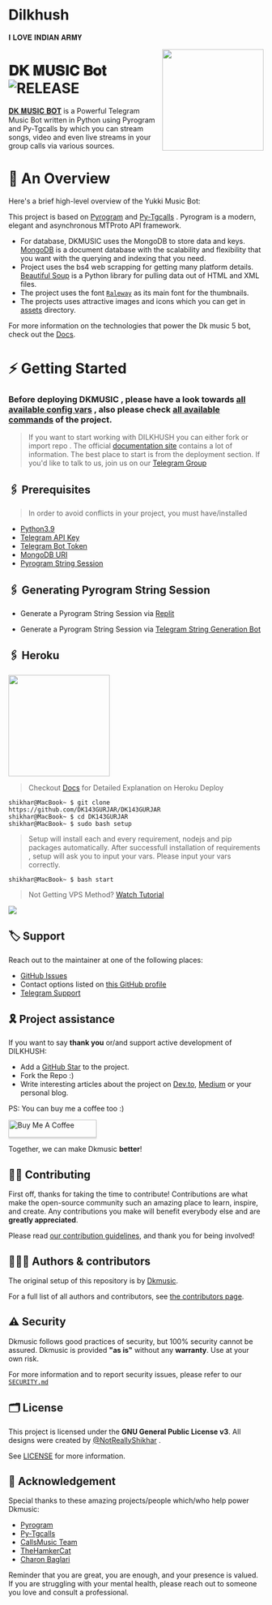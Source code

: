 # Dilkhush
𝐈 𝐋𝐎𝐕𝐄 𝐈𝐍𝐃𝐈𝐀𝐍 𝐀𝐑𝐌𝐘

<img src="https://te.legra.ph/file/e4ea0da1ac29a9a65f13f.jpg" align="right" width="200" height="200"/>

# 𝐃𝐊 𝐌𝐔𝐒𝐈𝐂 𝐁𝐨𝐭  <img src="https://img.shields.io/github/v/release/Dk143gurjar/YukkiMusicBot?color=black&logo=github&logoColor=black&style=social" alt="RELEASE">

[𝐃𝐊 𝐌𝐔𝐒𝐈𝐂 𝐁𝐎𝐓](https://github.com/Dk143gurjar/Dilkhush) is a Powerful Telegram Music Bot written in Python using Pyrogram and Py-Tgcalls by which you can stream songs, video and even live streams in your group calls via various sources.




# 🔗 An Overview

Here's a brief high-level overview of the Yukki Music Bot:

This project is based on [Pyrogram](https://github.com/pyrogram) and [Py-Tgcalls](https://github.com/pytgcalls/pytgcalls) . Pyrogram is a modern, elegant and asynchronous MTProto API framework.

* For database, DKMUSIC uses the MongoDB to store data and keys. [MongoDB](https://www.mongodb.com/) is a document database with the scalability and flexibility that you want with the querying and indexing that you need.
* Project uses the bs4 web scrapping for getting many platform details. [Beautiful Soup](https://www.crummy.com/software/BeautifulSoup/bs4/doc/) is a Python library for pulling data out of HTML and XML files.
* The project uses the font [`Raleway`](../assets/font2.ttf) as its main font for the thumbnails.
* The projects uses attractive images and icons which you can get in [assets](../assets/) directory.

For more information on the technologies that power the Dk music 5 bot, check out the [Docs](https://notreallyshikhar.gitbook.io/Dk143gurjar/).



# ⚡️ Getting Started

### Before deploying DKMUSIC , please have a look towards [all available config vars](../config/README.md) , also please check [all available commands](../strings/command.yml) of the project.

> If you want to start working with DILKHUSH you can either fork or import repo .
> The official [documentation site](https://notreallyshikhar.gitbook.io/DILKHUSH/) contains a lot of information. The best place to start is from the deployment section.
> If you'd like to talk to us, join us on our [Telegram Group](https://t.me/DK_MUSIC_SHAYARI)


## 🖇 Prerequisites

> In order to avoid conflicts in your project, you must have/installed

- [Python3.9](https://www.python.org/downloads/release/python-390/)
- [Telegram API Key](https://docs.pyrogram.org/intro/setup#api-keys)
- [Telegram Bot Token](https://t.me/botfather)
- [MongoDB URI](https://notreallyshikhar.gitbook.io/yukkimusicbot/deployment/mongodb)
- [Pyrogram String Session](https://notreallyshikhar.gitbook.io/yukkimusicbot/deployment/string-session)


## 🖇 Generating Pyrogram String Session

- Generate a Pyrogram String Session via [Replit](https://replit.com/@NotReallyShikhar/Yukki-Music-String-Gen)

- Generate a Pyrogram String Session via [Telegram String Generation Bot](https://t.me/YukkiStringBot)


## 🖇 Heroku
<p><a href="https://heroku.com/deploy?template=https://github.com/Dk143gurjarDilkhush"><img src="https://img.shields.io/badge/Deploy%20To%20Heroku-black?style=for-the-badge&logo=heroku" width="200""/></a></p>

> Checkout [Docs](https://Heroku.com/DILKHUSH/deployment/local-hosting-or-vps) for Detailed Explanation on Heroku Deploy


```console
shikhar@MacBook~ $ git clone https://github.com/DK143GURJAR/DK143GURJAR
shikhar@MacBook~ $ cd DK143GURJAR
shikhar@MacBook~ $ sudo bash setup
```
> Setup will install each and every requirement, nodejs and pip packages automatically. After successfull installation of requirements , setup will ask you to input your vars.
> Please input your vars correctly.

```console
shikhar@MacBook~ $ bash start
```

> Not Getting VPS Method? [Watch Tutorial](https://t.me/DAUSA_123)


<img src="https://te.legra.ph/file/c15e374771b1b6807bd84.jpg" align="center">


## 🏷 Support

Reach out to the maintainer at one of the following places:

- [GitHub Issues](https://github.com/Dk143gurjar/Dilkhush/issues/new?assignees=&labels=question&template=SUPPORT_QUESTION.md&title=support%3A+)
- Contact options listed on [this GitHub profile](https://github.com/Dk143gurjar)
- [Telegram Support](https://t.me/Dk_music_SHAYARI)

## 🎗 Project assistance

If you want to say **thank you** or/and support active development of DILKHUSH:

- Add a [GitHub Star](https://github.com/Dk143gurjar/Dilkhush) to the project.
- Fork the Repo :)
- Write interesting articles about the project on [Dev.to](https://dev.to/), [Medium](https://medium.com/) or your personal blog.

PS: You can buy me a coffee too :)
<p><a href="https://www.buymeacoffee.com/notreallysy" target="_blank"><img src="https://www.buymeacoffee.com/assets/img/custom_images/orange_img.png" alt="Buy Me A Coffee" style="height: 35px !important;width: 174px !important;box-shadow: 0px 3px 2px 0px rgba(190, 190, 190, 0.5) !important;-webkit-box-shadow: 0px 3px 2px 0px rgba(190, 190, 190, 0.5) !important;" ></a></p>

Together, we can make Dkmusic **better**!

## ✍🏻 Contributing

First off, thanks for taking the time to contribute! Contributions are what make the open-source community such an amazing place to learn, inspire, and create. Any contributions you make will benefit everybody else and are **greatly appreciated**.

Please read [our contribution guidelines](CONTRIBUTING.md), and thank you for being involved!

## 👨🏻‍💻 Authors & contributors

The original setup of this repository is by [Dkmusic](https://github.com/DILKHUSH).

For a full list of all authors and contributors, see [the contributors page](https://github.com/Dk143gurjar/Dilkhush/contributors).

## ⚠️ Security

Dkmusic follows good practices of security, but 100% security cannot be assured. Dkmusic is provided **"as is"** without any **warranty**. Use at your own risk.

For more information and to report security issues, please refer to our [`SECURITY.md`](SECURITY.md)


## 🗂 License

This project is licensed under the **GNU General Public License v3**. All designs were created by [@NotReallyShikhar](https://github.com/NotReallyShikhar) .

See [LICENSE](../LICENSE) for more information.

## 📑 Acknowledgement

Special thanks to these amazing projects/people which/who help power Dkmusic:

- [Pyrogram](https://github.com/pyrogram/pyrogram)
- [Py-Tgcalls](https://github.com/pytgcalls/pytgcalls)
- [CallsMusic Team](https://github.com/Callsmusic)
- [TheHamkerCat](https://github.com/TheHamkerCat)
- [Charon Baglari](https://github.com/XCBv021)


Reminder that you are great, you are enough, and your presence is valued. If you are struggling with your mental health, please reach out to someone you love and consult a professional.
